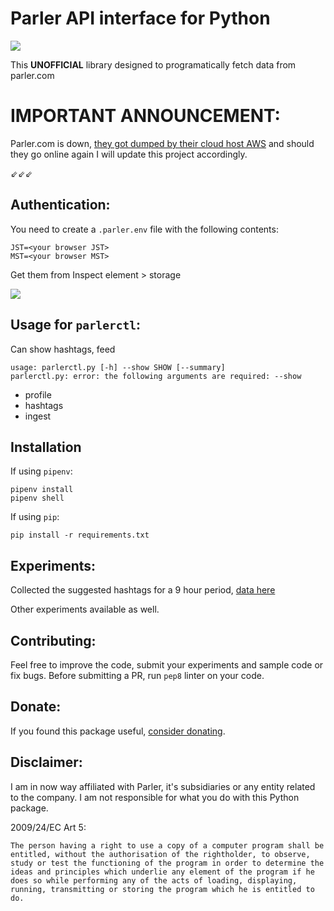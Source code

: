 # Parler API interface for Python

![](https://i.imgur.com/CmAmSBF.jpg)

This **UNOFFICIAL** library designed to programatically fetch data from parler.com

# IMPORTANT ANNOUNCEMENT:

Parler.com is down, [they got dumped by their cloud host AWS](https://www.buzzfeednews.com/article/johnpaczkowski/amazon-parler-aws) and should they go online again I will update this project accordingly.

⇙⇙⇙

## Authentication:

You need to create a `.parler.env` file with the following contents:

```
JST=<your browser JST>
MST=<your browser MST>
```

Get them from Inspect element > storage

![](https://i.imgur.com/IP2bimo.png)

## Usage for `parlerctl`:

Can show hashtags, feed

```
usage: parlerctl.py [-h] --show SHOW [--summary]
parlerctl.py: error: the following arguments are required: --show
```

-   profile
-   hashtags
-   ingest

## Installation

If using `pipenv`:

```
pipenv install
pipenv shell
```

If using `pip`:

```
pip install -r requirements.txt
```

## Experiments:

Collected the suggested hashtags for a 9 hour period, [data here](./sampledata/hashtags.csv)

Other experiments available as well.

## Contributing:

Feel free to improve the code, submit your experiments and sample code or fix bugs. Before submitting a PR, run `pep8` linter on your code.

## Donate:

If you found this package useful, [consider donating](https://paypal.me/konradit).

## Disclaimer:

I am in now way affiliated with Parler, it's subsidiaries or any entity related to the company. I am not responsible for what you do with this Python package.

2009/24/EC Art 5:

```
The person having a right to use a copy of a computer program shall be entitled, without the authorisation of the rightholder, to observe, study or test the functioning of the program in order to determine the ideas and principles which underlie any element of the program if he does so while performing any of the acts of loading, displaying, running, transmitting or storing the program which he is entitled to do.
```
